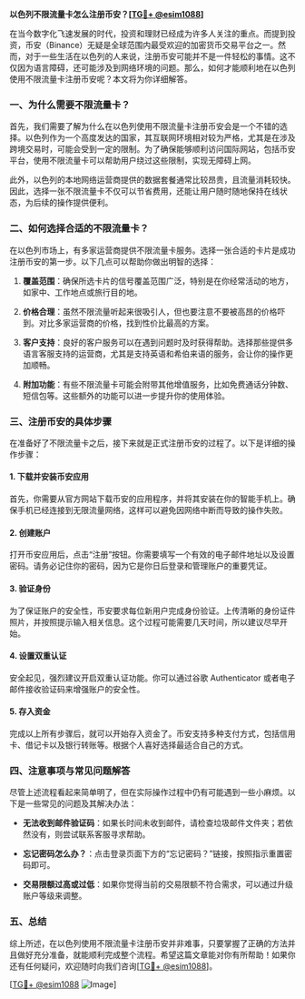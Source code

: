 **以色列不限流量卡怎么注册币安？[[TG💪+ @esim1088](https://t.me/s/esim1088)]**

在当今数字化飞速发展的时代，投资和理财已经成为许多人关注的重点。而提到投资，币安（Binance）无疑是全球范围内最受欢迎的加密货币交易平台之一。然而，对于一些生活在以色列的人来说，注册币安可能并不是一件轻松的事情。这不仅因为语言障碍，还可能涉及到网络环境的问题。那么，如何才能顺利地在以色列使用不限流量卡注册币安呢？本文将为你详细解答。

### 一、为什么需要不限流量卡？

首先，我们需要了解为什么在以色列使用不限流量卡注册币安会是一个不错的选择。以色列作为一个高度发达的国家，其互联网环境相对较为严格，尤其是在涉及跨境交易时，可能会受到一定的限制。为了确保能够顺利访问国际网站，包括币安平台，使用不限流量卡可以帮助用户绕过这些限制，实现无障碍上网。

此外，以色列的本地网络运营商提供的数据套餐通常比较昂贵，且流量消耗较快。因此，选择一张不限流量卡不仅可以节省费用，还能让用户随时随地保持在线状态，为后续的操作提供便利。

### 二、如何选择合适的不限流量卡？

在以色列市场上，有多家运营商提供不限流量卡服务。选择一张合适的卡片是成功注册币安的第一步。以下几点可以帮助你做出明智的选择：

1. **覆盖范围**：确保所选卡片的信号覆盖范围广泛，特别是在你经常活动的地方，如家中、工作地点或旅行目的地。
   
2. **价格合理**：虽然不限流量听起来很吸引人，但也要注意不要被高昂的价格吓到。对比多家运营商的价格，找到性价比最高的方案。

3. **客户支持**：良好的客户服务可以在遇到问题时及时获得帮助。选择那些提供多语言客服支持的运营商，尤其是支持英语和希伯来语的服务，会让你的操作更加顺畅。

4. **附加功能**：有些不限流量卡可能会附带其他增值服务，比如免费通话分钟数、短信包等。这些额外的功能可以进一步提升你的使用体验。

### 三、注册币安的具体步骤

在准备好了不限流量卡之后，接下来就是正式注册币安的过程了。以下是详细的操作步骤：

#### 1. 下载并安装币安应用

首先，你需要从官方网站下载币安的应用程序，并将其安装在你的智能手机上。确保手机已经连接到无限流量网络，这样可以避免因网络中断而导致的操作失败。

#### 2. 创建账户

打开币安应用后，点击“注册”按钮。你需要填写一个有效的电子邮件地址以及设置密码。请务必记住你的密码，因为它是你日后登录和管理账户的重要凭证。

#### 3. 验证身份

为了保证账户的安全性，币安要求每位新用户完成身份验证。上传清晰的身份证件照片，并按照提示输入相关信息。这个过程可能需要几天时间，所以建议尽早开始。

#### 4. 设置双重认证

安全起见，强烈建议开启双重认证功能。你可以通过谷歌 Authenticator 或者电子邮件接收验证码来增强账户的安全性。

#### 5. 存入资金

完成以上所有步骤后，就可以开始存入资金了。币安支持多种支付方式，包括信用卡、借记卡以及银行转账等。根据个人喜好选择最适合自己的方式。

### 四、注意事项与常见问题解答

尽管上述流程看起来简单明了，但在实际操作过程中仍有可能遇到一些小麻烦。以下是一些常见的问题及其解决办法：

- **无法收到邮件验证码**：如果长时间未收到邮件，请检查垃圾邮件文件夹；若依然没有，则尝试联系客服寻求帮助。
  
- **忘记密码怎么办？**：点击登录页面下方的“忘记密码？”链接，按照指示重置密码即可。

- **交易限额过高或过低**：如果你觉得当前的交易限额不符合需求，可以通过升级账户等级来调整。

### 五、总结

综上所述，在以色列使用不限流量卡注册币安并非难事，只要掌握了正确的方法并且做好充分准备，就能顺利完成整个流程。希望这篇文章能对你有所帮助！如果你还有任何疑问，欢迎随时向我们咨询[[TG💪+ @esim1088](https://t.me/s/esim1088)]。

[[TG💪+ @esim1088](https://t.me/s/esim1088) ![Image](https://i.postimg.cc/4NQfJmqS/Snipaste-2025-05-13-00-14-12.png)]